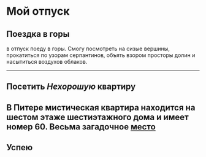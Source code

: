 # Мой отпуск

## Поездка в **горы**

в отпуск поеду в горы. Смогу посмотреть на сизые вершины, прокатиться по узорам серпантинов, объять взором просторы долин и насытиться воздухов облаков.

---

## Посетить **_Нехорошую_ квартиру**

В Питере мистическая квартира находится на **шестом** этаже шестиэтажного дома и имеет номер **60**. Весьма загадочное [место](https://yandex.ru/maps/-/CCUJZIcN1A
)
---
## Успею